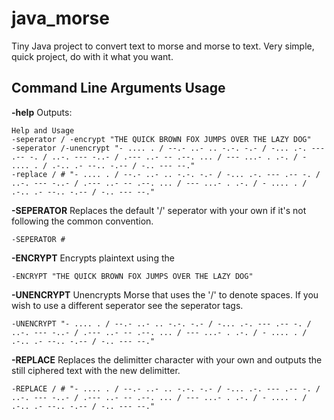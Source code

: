 # java_morse

Tiny Java project to convert text to morse and morse to text. Very simple, quick project, do with it what you want.

## Command Line Arguments Usage

**-help** Outputs: 
```
Help and Usage
-seperator / -encrypt "THE QUICK BROWN FOX JUMPS OVER THE LAZY DOG"
-seperator /-unencrypt "- .... . / --.- ..- .. -.-. -.- / -... .-. --- .-- -. / ..-. --- -..- / .--- ..- -- .--. ... / --- ...- . .-. / - .... . / .-.. .- --.. -.-- / -.. --- --."
-replace / # "- .... . / --.- ..- .. -.-. -.- / -... .-. --- .-- -. / ..-. --- -..- / .--- ..- -- .--. ... / --- ...- . .-. / - .... . / .-.. .- --.. -.-- / -.. --- --."
```

**-SEPERATOR** Replaces the default '/' seperator with your own if it's not following the common convention.
```
-SEPERATOR #
```

**-ENCRYPT** Encrypts plaintext using the 
```
-ENCRYPT "THE QUICK BROWN FOX JUMPS OVER THE LAZY DOG"
```

**-UNENCRYPT** Unencrypts Morse that uses the '/' to denote spaces. If you wish to use a different seperator see the seperator tags.
```
-UNENCRYPT "- .... . / --.- ..- .. -.-. -.- / -... .-. --- .-- -. / ..-. --- -..- / .--- ..- -- .--. ... / --- ...- . .-. / - .... . / .-.. .- --.. -.-- / -.. --- --."
```

**-REPLACE** Replaces the delimitter character with your own and outputs the still ciphered text with the new delimitter.

```
-REPLACE / # "- .... . / --.- ..- .. -.-. -.- / -... .-. --- .-- -. / ..-. --- -..- / .--- ..- -- .--. ... / --- ...- . .-. / - .... . / .-.. .- --.. -.-- / -.. --- --."
```
